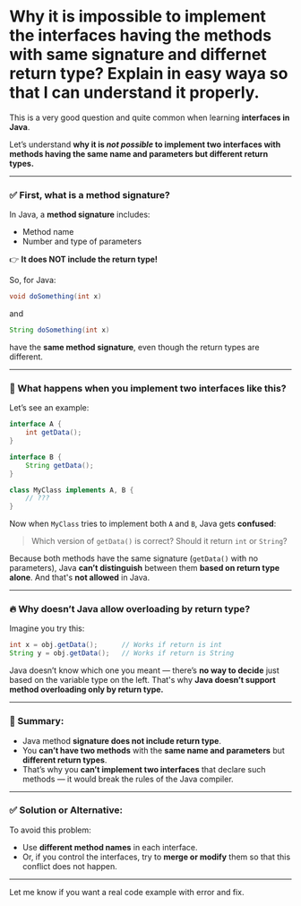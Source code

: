 # Why it is impossible to implement the interfaces having the methods with same signature and differnet return type? Explain in easy waya so that I can understand it properly.


This is a very good question and quite common when learning **interfaces in Java**.

Let’s understand **why it is *not possible* to implement two interfaces with methods having the **same name and parameters** but **different return types**.**

---

### ✅ First, what is a method signature?

In Java, a **method signature** includes:

* Method name
* Number and type of parameters

👉 **It does NOT include the return type!**

So, for Java:

```java
void doSomething(int x)
```

and

```java
String doSomething(int x)
```

have the **same method signature**, even though the return types are different.

---

### 🧠 What happens when you implement two interfaces like this?

Let’s see an example:

```java
interface A {
    int getData();
}

interface B {
    String getData();
}

class MyClass implements A, B {
    // ???
}
```

Now when `MyClass` tries to implement both `A` and `B`, Java gets **confused**:

> Which version of `getData()` is correct? Should it return `int` or `String`?

Because both methods have the same signature (`getData()` with no parameters), Java **can’t distinguish** between them **based on return type alone**. And that's **not allowed** in Java.

---

### 🔥 Why doesn’t Java allow overloading by return type?

Imagine you try this:

```java
int x = obj.getData();      // Works if return is int
String y = obj.getData();   // Works if return is String
```

Java doesn’t know which one you meant — there’s **no way to decide** just based on the variable type on the left. That's why **Java doesn’t support method overloading only by return type.**

---

### 🛑 Summary:

* Java method **signature does not include return type**.
* You **can’t have two methods** with the **same name and parameters** but **different return types**.
* That’s why you **can’t implement two interfaces** that declare such methods — it would break the rules of the Java compiler.

---

### ✅ Solution or Alternative:

To avoid this problem:

* Use **different method names** in each interface.
* Or, if you control the interfaces, try to **merge or modify** them so that this conflict does not happen.

---

Let me know if you want a real code example with error and fix.
